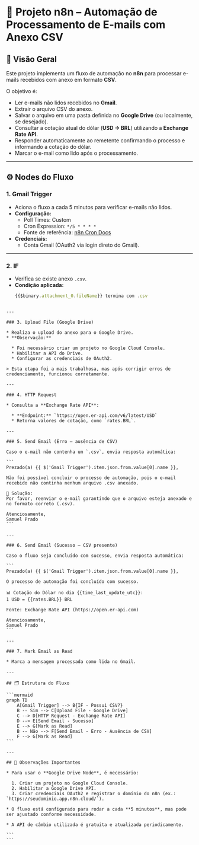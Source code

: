 # 📄 Projeto n8n – Automação de Processamento de E-mails com Anexo CSV

## 🚀 Visão Geral

Este projeto implementa um fluxo de automação no **n8n** para processar e-mails recebidos com anexo em formato **CSV**.  

O objetivo é:  
- Ler e-mails não lidos recebidos no **Gmail**.  
- Extrair o arquivo CSV do anexo.  
- Salvar o arquivo em uma pasta definida no **Google Drive** (ou localmente, se desejado).  
- Consultar a cotação atual do dólar (**USD → BRL**) utilizando a **Exchange Rate API**.  
- Responder automaticamente ao remetente confirmando o processo e informando a cotação do dólar.  
- Marcar o e-mail como lido após o processamento.  

---

## ⚙️ Nodes do Fluxo

### 1. Gmail Trigger
- Aciona o fluxo a cada 5 minutos para verificar e-mails não lidos.  
- **Configuração:**  
  - Poll Times: Custom  
  - Cron Expression: `*/5 * * * *`  
  - Fonte de referência: [n8n Cron Docs](https://docs.n8n.io)  
- **Credenciais:**  
  - Conta Gmail (OAuth2 via login direto do Gmail).  

---

### 2. IF
- Verifica se existe anexo `.csv`.  
- **Condição aplicada:**  
  ```js
  {{$binary.attachment_0.fileName}} termina com .csv
````

---

### 3. Upload File (Google Drive)

* Realiza o upload do anexo para o Google Drive.
* **Observação:**

  * Foi necessário criar um projeto no Google Cloud Console.
  * Habilitar a API do Drive.
  * Configurar as credenciais de OAuth2.

> Esta etapa foi a mais trabalhosa, mas após corrigir erros de credenciamento, funcionou corretamente.

---

### 4. HTTP Request

* Consulta a **Exchange Rate API**:

  * **Endpoint:** `https://open.er-api.com/v6/latest/USD`
  * Retorna valores de cotação, como `rates.BRL`.

---

### 5. Send Email (Erro – ausência de CSV)

Caso o e-mail não contenha um `.csv`, envia resposta automática:

```
Prezado(a) {{ $('Gmail Trigger').item.json.from.value[0].name }},

Não foi possível concluir o processo de automação, pois o e-mail recebido não continha nenhum arquivo .csv anexado.

🔄 Solução:
Por favor, reenviar o e-mail garantindo que o arquivo esteja anexado e no formato correto (.csv).

Atenciosamente,
Samuel Prado
```

---

### 6. Send Email (Sucesso – CSV presente)

Caso o fluxo seja concluído com sucesso, envia resposta automática:

```
Prezado(a) {{ $('Gmail Trigger').item.json.from.value[0].name }},

O processo de automação foi concluído com sucesso.

📊 Cotação do Dólar no dia {{time_last_update_utc}}:
1 USD = {{rates.BRL}} BRL

Fonte: Exchange Rate API (https://open.er-api.com)

Atenciosamente,
Samuel Prado
```

---

### 7. Mark Email as Read

* Marca a mensagem processada como lida no Gmail.

---

## 🗂️ Estrutura do Fluxo

```mermaid
graph TD
    A[Gmail Trigger] --> B{IF - Possui CSV?}
    B -- Sim --> C[Upload File - Google Drive]
    C --> D[HTTP Request - Exchange Rate API]
    D --> E[Send Email - Sucesso]
    E --> G[Mark as Read]
    B -- Não --> F[Send Email - Erro - Ausência de CSV]
    F --> G[Mark as Read]
```

---

## 🔑 Observações Importantes

* Para usar o **Google Drive Node**, é necessário:

  1. Criar um projeto no Google Cloud Console.
  2. Habilitar a Google Drive API.
  3. Criar credenciais OAuth2 e registrar o domínio do n8n (ex.: `https://seudominio.app.n8n.cloud/`).

* O fluxo está configurado para rodar a cada **5 minutos**, mas pode ser ajustado conforme necessidade.

* A API de câmbio utilizada é gratuita e atualizada periodicamente.

```
```

